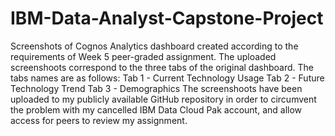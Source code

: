 # IBM-Data-Analyst-Capstone-Project
Screenshots of Cognos Analytics dashboard created according to the requirements of Week 5 peer-graded assignment. The uploaded screenshoots correspond to the three tabs of the original dashboard. The tabs names are as follows:
Tab 1 - Current Technology Usage
Tab 2 - Future Technology Trend
Tab 3 - Demographics
The screenshoots have been uploaded to my publicly available GitHub repository in order to circumvent the problem with my cancelled IBM Data Cloud Pak account, and allow access for peers to review my assignment. 
